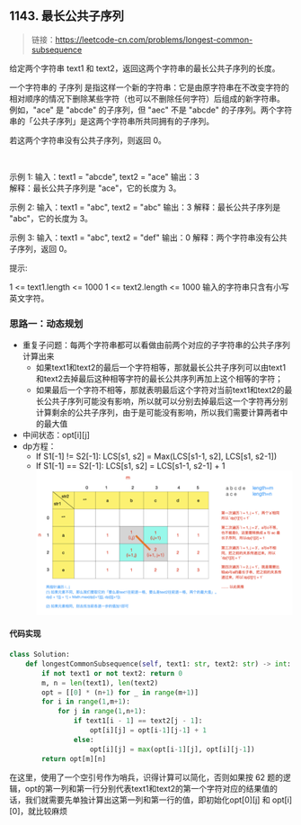 ## 1143. 最长公共子序列
>链接：https://leetcode-cn.com/problems/longest-common-subsequence

给定两个字符串 text1 和 text2，返回这两个字符串的最长公共子序列的长度。

一个字符串的 子序列 是指这样一个新的字符串：它是由原字符串在不改变字符的相对顺序的情况下删除某些字符（也可以不删除任何字符）后组成的新字符串。
例如，"ace" 是 "abcde" 的子序列，但 "aec" 不是 "abcde" 的子序列。两个字符串的「公共子序列」是这两个字符串所共同拥有的子序列。

若这两个字符串没有公共子序列，则返回 0。

 

示例 1:
输入：text1 = "abcde", text2 = "ace" 
输出：3  
解释：最长公共子序列是 "ace"，它的长度为 3。

示例 2:
输入：text1 = "abc", text2 = "abc"
输出：3
解释：最长公共子序列是 "abc"，它的长度为 3。

示例 3:
输入：text1 = "abc", text2 = "def"
输出：0
解释：两个字符串没有公共子序列，返回 0。
 

提示:

1 <= text1.length <= 1000
1 <= text2.length <= 1000
输入的字符串只含有小写英文字符。

### 思路一：动态规划
- 重复子问题：每两个字符串都可以看做由前两个对应的子字符串的公共子序列计算出来
    - 如果text1和text2的最后一个字符相等，那就最长公共子序列可以由text1和text2去掉最后这种相等字符的最长公共序列再加上这个相等的字符；
    - 如果最后一个字符不相等，那就表明最后这个字符对当前text1和text2的最长公共子序列可能没有影响，所以就可以分别去掉最后这一个字符再分别计算剩余的公共子序列，由于是可能没有影响，所以我们需要计算两者中的最大值
- 中间状态：opt[i][j]
- dp方程：
    - If S1[-1] != S2[-1]: LCS[s1, s2] = Max(LCS[s1-1, s2], LCS[s1, s2-1])
    - If S1[-1] == S2[-1]: LCS[s1, s2] = LCS[s1-1, s2-1] + 1
![](../images/1143_01.jpeg)
#### 代码实现
```python
class Solution:
    def longestCommonSubsequence(self, text1: str, text2: str) -> int:
        if not text1 or not text2: return 0
        m, n = len(text1), len(text2)
        opt = [[0] * (n+1) for _ in range(m+1)]
        for i in range(1,m+1):
            for j in range(1,n+1):
                if text1[i - 1] == text2[j - 1]:
                    opt[i][j] = opt[i-1][j-1] + 1
                else:
                    opt[i][j] = max(opt[i-1][j], opt[i][j-1])
        return opt[m][n]
```
在这里，使用了一个空引号作为哨兵，识得计算可以简化，否则如果按 62 题的逻辑，opt的第一列和第一行分别代表text1和text2的第一个字符对应的结果值的话，我们就需要先单独计算出这第一列和第一行的值，即初始化opt[0][j] 和 opt[i][0]，就比较麻烦








